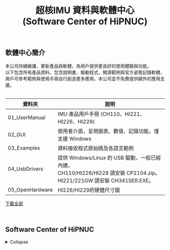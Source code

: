 <h1 align="center">超核IMU 資料與軟體中心<br>
(Software Center of HiPNUC)
</h1>


<br>


## 軟體中心簡介

本公司持續維護、更新產品與軟體，為用戶提供更良好的使用體驗與功能，<br>
以下包含所有產品資料，包含說明書、驅動程式，開源範例與官方姿態記錄軟體，<br>
用戶可參考範例與使用手冊自行創造更多應用，本公司並不免費提供額外的應用支援。<br>
<br>
</h3>

| 資料夾            | 說明               |
| ---------------- | ------------------ |
| 01_UserManual | IMU 產品用戶手冊 (CH110、HI221、HI226、HI229) |
| 02_GUI |使用者介面，呈現圖表、數值、記錄功能，僅支援 Windows |
| 03_Examples |   資料接收程式原始碼及各語言範例       |
| 04_UsbDrivers | 提供 Windows/Linux 的 USB 驅動，一般已經內建。<br/>CH110/HI226/HI229 請安裝 CP2104.zip。<br/>HI221/221GW 請安裝 CH341SER.EXE。 |
| 05_OpenHardware | HI226/HI229的硬體尺寸圖 |

[下載全部](https://github.com/avmm9898/hipnuctw_doc/archive/master.zip)

<br>

## Software Center of HiPNUC
<details markdown="1">
<summary>Collapse</summary>
<h3> 
HiPNUC keeps maintaining products and softwares to provide better user experience, <br>
The following provides open-source examples and official attitude recording software. Users can create more applications by using examples and user manuals. <br>
<br>


